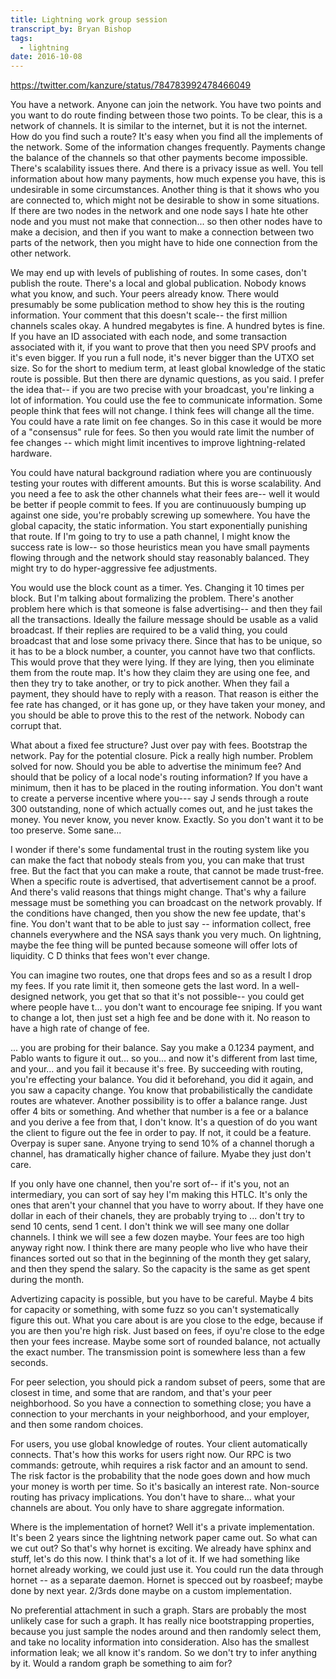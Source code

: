 ```yaml
---
title: Lightning work group session
transcript_by: Bryan Bishop
tags:
  - lightning
date: 2016-10-08
---
```

<https://twitter.com/kanzure/status/784783992478466049>

You have a network. Anyone can join the network. You have two points and you want to do route finding between those two points. To be clear, this is a network of channels. It is similar to the internet, but it is not the internet. How do you find such a route? It's easy when you find all the implements of the network. Some of the information changes frequently. Payments change the balance of the channels so that other payments become impossible. There's scalability issues there. And there is a privacy issue as well. You tell information about how many payments, how much expense you have, this is undesirable in some circumstances. Another thing is that it shows who you are connected to, which might not be desirable to show in some situations. If there are two nodes in the network and one node says I hate hte other node and you must not make that connection... so then other nodes have to make a decision, and then if you want to make a connection between two parts of the network, then you might have to hide one connection from the other network.

We may end up with levels of publishing of routes. In some cases, don't publish the route. There's a local and global publication. Nobody knows what you know, and such. Your peers already know. There would presumably be some publication method to show hey this is the routing information. Your comment that this doesn't scale-- the first million channels scales okay. A hundred megabytes is fine. A hundred bytes is fine. If you have an ID associated with each node, and some transaction associated with it, if you want to prove that then you need SPV proofs and it's even bigger. If you run a full node, it's never bigger than the UTXO set size. So for the short to medium term, at least global knowledge of the static route is possible. But then there are dynamic questions, as you said. I prefer the idea that-- if you are two precise with your broadcast, you're linking a lot of information. You could use the fee to communicate information. Some people think that fees will not change. I think fees will change all the time. You could have a rate limit on fee changes. So in this case it would be more of a "consensus" rule for fees. So then you would rate limit the number of fee changes -- which might limit incentives to improve lightning-related hardware.

You could have natural background radiation where you are continuously testing your routes with different amounts. But this is worse scalability. And you need a fee to ask the other channels what their fees are-- well it would be better if people commit to fees. If you are continuuously bumping up against one side, you're probably screwing up somewhere. You have the global capacity, the static information. You start exponentially punishing that route. If I'm going to try to use a path channel, I might know the success rate is low-- so those heuristics mean you have small payments flowing through and the network should stay reasonably balanced. They might try to do hyper-aggressive fee adjustments.

You would use the block count as a timer. Yes. Changing it 10 times per block. But I'm talking about formalizing the problem. There's another problem here which is that someone is false advertising-- and then they fail all the transactions. Ideally the failure message should be usable as a valid broadcast. If their replies are required to be a valid thing, you could broadcast that and lose some privacy there. Since that has to be unique, so it has to be a block number, a counter, you cannot have two that conflicts. This would prove that they were lying. If they are lying, then you eliminate them from the route map. It's how they claim they are using one fee, and then they try to take another, or try to pick another. When they fail a payment, they should have to reply with a reason. That reason is either the fee rate has changed, or it has gone up, or they have taken your money, and you should be able to prove this to the rest of the network. Nobody can corrupt that.

What about a fixed fee structure? Just over pay with fees. Bootstrap the network. Pay for the potential closure. Pick a really high number. Problem solved for now. Should you be able to advertise the minimum fee? And should that be policy of a local node's routing information? If you have a minimum, then it has to be placed in the routing information. You don't want to create a perverse incentive where you--- say J sends through a route 300 outstanding, none of which actually comes out, and he just takes the money. You never know, you never know. Exactly. So you don't want it to be too preserve. Some sane...

I wonder if there's some fundamental trust in the routing system like you can make the fact that nobody steals from you, you can make that trust free. But the fact that you can make a route, that cannot be made trust-free. When a specific route is advertised, that advertisement cannot be a proof. And there's valid reasons that things might change. That's why a failure message must be something you can broadcast on the network provably. If the conditions have changed, then you show the new fee update, that's fine. You don't want that to be able to just say -- information collect, free channels everywhere and the NSA says thank you very much. On lightning, maybe the fee thing will be punted because someone will offer lots of liquidity. C D thinks that fees won't ever change.

You can imagine two routes, one that drops fees and so as a result I drop my fees. If you rate limit it, then someone gets the last word. In a well-designed network, you get that so that it's not possible-- you could get where people have t... you don't want to encourage fee sniping. If you want to change a lot, then just set a high fee and be done with it. No reason to have a high rate of change of fee.

... you are probing for their balance. Say you make a 0.1234 payment, and Pablo wants to figure it out... so you... and now it's different from last time, and your... and you fail it because it's free. By succeeding with routing, you're effecting your balance. You did it beforehand, you did it again, and you saw a capacity change. You know that probabilistically the candidate routes are whatever. Another possibility is to offer a balance range. Just offer 4 bits or something. And whether that number is a fee or a balance and you derive a fee from that, I don't know. It's a question of do you want the client to figure out the fee in order to pay. If not, it could be a feature. Overpay is super sane. Anyone trying to send 10% of a channel thorugh a channel, has dramatically higher chance of failure. Myabe they just don't care.

If you only have one channel, then you're sort of-- if it's you, not an intermediary, you can sort of say hey I'm making this HTLC. It's only the ones that aren't your channel that you have to worry about. If they have one dollar in each of their chanels, they are probably trying to ... don't try to send 10 cents, send 1 cent. I don't think we will see many one dollar channels. I think we will see a few dozen maybe. Your fees are too high anyway right now. I think there are many people who live who have their finances sorted out so that in the beginning of the month they get salary, and then they spend the salary. So the capacity is the same as get spent during the month.

Advertizing capacity is possible, but you have to be careful. Maybe 4 bits for capacity or something, with some fuzz so you can't systematically figure this out. What you care about is are you close to the edge, because if you are then you're high risk. Just based on fees, if oyu're close to the edge then your fees increase. Maybe some sort of rounded balance, not actually the exact number. The transmission point is somewhere less than a few seconds.

For peer selection, you should pick a random subset of peers, some that are closest in time, and some that are random, and that's your peer neighborhood. So you have a connection to something close; you have a connection to your merchants in your neighborhood, and your employer, and then some random choices.

For users, you use global knowledge of routes. Your client automatically connects. That's how this works for users right now. Our RPC is two commands: getroute, whih requires a risk factor and an amount to send. The risk factor is the probability that the node goes down and how much your money is worth per time. So it's basically an interest rate. Non-source routing has privacy implications. You don't have to share... what your channels are about. You only have to share aggregate information.

Where is the implementation of hornet? Well it's a private implementation. It's been 2 years since the lightning network paper came out. So what can we cut out? So that's why hornet is exciting. We already have sphinx and stuff, let's do this now. I think that's a lot of it. If we had something like hornet already working, we could just use it. You could run the data through hornet -- as a separate daemon. Hornet is specced out by roasbeef; maybe done by next year. 2/3rds done maybe on a custom implementation.

No preferential attachment in such a graph. Stars are probably the most unlikely case for such a graph. It has really nice bootstrapping properties, because you just sample the nodes around and then randomly select them, and take no locality information into consideration. Also has the smallest information leak; we all know it's random. So we don't try to infer anything by it. Would a random graph be something to aim for?



